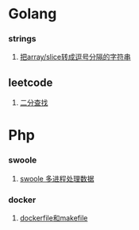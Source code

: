 # Golang
### strings
  1. [把array/slice转成逗号分隔的字符串](https://github.com/QiaoJie01/doc/blob/master/go/strings/%E6%8A%8Aarray/slice%E8%BD%AC%E6%88%90%E9%80%97%E5%8F%B7%E5%88%86%E9%9A%94%E7%9A%84%E5%AD%97%E7%AC%A6%E4%B8%B2.md)

## leetcode
  1. [二分查找](/go/leetcode/基础常用数据结构与算法/二分查找.md)
# Php
### swoole
  1. [swoole 多进程处理数据](/php/swoole/pool1.md)
### docker
  1. [dockerfile和makefile](/php/docker)


